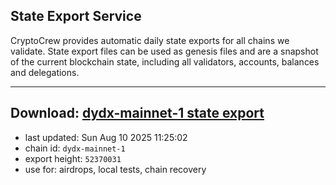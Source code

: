 ## State Export Service
CryptoCrew provides automatic daily state exports for all chains we validate. State export files can be used as genesis files and are a snapshot of the current blockchain state, including all validators, accounts, balances and delegations.

---
**Download: [dydx-mainnet-1 state export](https://dl-tyo.ccvalidators.com/SERVICE/dydx/dydx-mainnet-1_export_52370031.json)**
---

- last updated: Sun Aug 10 2025 11:25:02
- chain id: `dydx-mainnet-1`
- export height: `52370031`
- use for: airdrops, local tests, chain recovery
